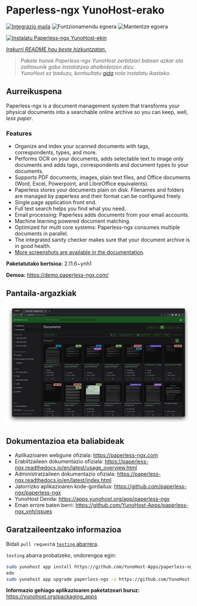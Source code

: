<!--
Ohart ongi: README hau automatikoki sortu da <https://github.com/YunoHost/apps/tree/master/tools/readme_generator>ri esker
EZ editatu eskuz.
-->

# Paperless-ngx YunoHost-erako

[![Integrazio maila](https://dash.yunohost.org/integration/paperless-ngx.svg)](https://ci-apps.yunohost.org/ci/apps/paperless-ngx/) ![Funtzionamendu egoera](https://ci-apps.yunohost.org/ci/badges/paperless-ngx.status.svg) ![Mantentze egoera](https://ci-apps.yunohost.org/ci/badges/paperless-ngx.maintain.svg)

[![Instalatu Paperless-ngx YunoHost-ekin](https://install-app.yunohost.org/install-with-yunohost.svg)](https://install-app.yunohost.org/?app=paperless-ngx)

*[Irakurri README hau beste hizkuntzatan.](./ALL_README.md)*

> *Pakete honek Paperless-ngx YunoHost zerbitzari batean azkar eta zailtasunik gabe instalatzea ahalbidetzen dizu.*  
> *YunoHost ez baduzu, kontsultatu [gida](https://yunohost.org/install) nola instalatu ikasteko.*

## Aurreikuspena

Paperless-ngx is a document management system that transforms your physical documents into a searchable online archive so you can keep, well, *less paper*.

### Features

* Organize and index your scanned documents with tags, correspondents, types, and more.
* Performs OCR on your documents, adds selectable text to image only documents and adds tags, correspondents and document types to your documents.
* Supports PDF documents, images, plain text files, and Office documents (Word, Excel, Powerpoint, and LibreOffice equivalents).
* Paperless stores your documents plain on disk. Filenames and folders are managed by paperless and their format can be configured freely.
* Single page application front end.
* Full text search helps you find what you need.
* Email processing: Paperless adds documents from your email accounts.
* Machine learning powered document matching.
* Optimized for multi core systems: Paperless-ngx consumes multiple documents in parallel.
* The integrated sanity checker makes sure that your document archive is in good health.
* [More screenshots are available in the documentation](https://paperless-ngx.readthedocs.io/en/latest/screenshots.html).


**Paketatutako bertsioa:** 2.11.6~ynh1

**Demoa:** <https://demo.paperless-ngx.com/>

## Pantaila-argazkiak

![Paperless-ngx(r)en pantaila-argazkia](./doc/screenshots/documents-wchrome-dark.png)

## Dokumentazioa eta baliabideak

- Aplikazioaren webgune ofiziala: <https://paperless-ngx.com>
- Erabiltzaileen dokumentazio ofiziala: <https://paperless-ngx.readthedocs.io/en/latest/usage_overview.html>
- Administratzaileen dokumentazio ofiziala: <https://paperless-ngx.readthedocs.io/en/latest/index.html>
- Jatorrizko aplikazioaren kode-gordailua: <https://github.com/paperless-ngx/paperless-ngx>
- YunoHost Denda: <https://apps.yunohost.org/app/paperless-ngx>
- Eman errore baten berri: <https://github.com/YunoHost-Apps/paperless-ngx_ynh/issues>

## Garatzaileentzako informazioa

Bidali `pull request`a [`testing` abarrera](https://github.com/YunoHost-Apps/paperless-ngx_ynh/tree/testing).

`testing` abarra probatzeko, ondorengoa egin:

```bash
sudo yunohost app install https://github.com/YunoHost-Apps/paperless-ngx_ynh/tree/testing --debug
edo
sudo yunohost app upgrade paperless-ngx -u https://github.com/YunoHost-Apps/paperless-ngx_ynh/tree/testing --debug
```

**Informazio gehiago aplikazioaren paketatzeari buruz:** <https://yunohost.org/packaging_apps>
